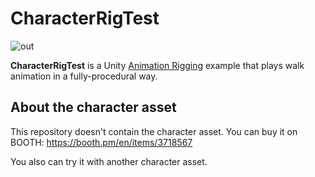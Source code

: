 # CharacterRigTest

![out](https://user-images.githubusercontent.com/343936/193510789-70708047-63f7-4508-af1f-5d057980ad90.gif)

**CharacterRigTest** is a Unity [Animation Rigging] example that plays walk animation in a fully-procedural way.

[Animation Rigging]: https://docs.unity3d.com/Packages/com.unity.animation.rigging@latest

## About the character asset

This repository doesn't contain the character asset.
You can buy it on BOOTH: https://booth.pm/en/items/3718567

You also can try it with another character asset.
